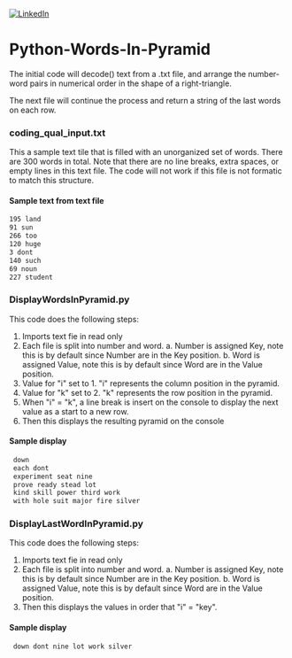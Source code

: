 [![LinkedIn][linkedin-shield]][linkedin-url]
      
# Python-Words-In-Pyramid
    
The initial code will decode() text from a .txt file, and arrange the number-word pairs in numerical order in the shape of a right-triangle.
        
The next file will continue the process and return a string of the last words on each row.
    
### coding_qual_input.txt
This a sample text tile that is filled with an unorganized set of words. There are 300 words in total. Note that there are no line breaks, extra spaces, or empty lines in this text file. The code will not work if this file is not formatic to match this structure. 
     
#### Sample text from text file
     
```bash
195 land
91 sun
266 too
120 huge
3 dont
140 such
69 noun
227 student
```
    
    
### DisplayWordsInPyramid.py
     
This code does the following steps:
     
1. Imports text fie in read only
2. Each file is split into number and word.
a. Number is assigned Key, note this is by default since Number are in the Key position. 
b. Word is assigned Value, note this is by default since Word are in the Value position. 
3. Value for "i" set to 1. "i" represents the column position in the pyramid.
4. Value for "k" set to 2. "k"  represents the row position in the pyramid.
5. When "i" = "k", a line break is insert on the console to display the next value as a start to a new row. 
6. Then this displays the resulting pyramid on the console
    
#### Sample display
       
```bash
 down
 each dont
 experiment seat nine
 prove ready stead lot
 kind skill power third work
 with hole suit major fire silver
```
   
   
### DisplayLastWordInPyramid.py
     
This code does the following steps:
    
1. Imports text fie in read only
2. Each file is split into number and word.
a. Number is assigned Key, note this is by default since Number are in the Key position. 
b. Word is assigned Value, note this is by default since Word are in the Value position. 
3. Then this displays the values in order that "i" = "key". 

#### Sample display
  
```bash
 down dont nine lot work silver
```







[linkedin-shield]: https://img.shields.io/badge/-LinkedIn-black.svg?style=for-the-badge&logo=linkedin&colorB=555
[linkedin-url]: www.linkedin.com/in/justin-bucsa
